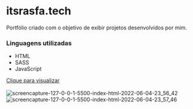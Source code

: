 # itsrasfa.tech
Portfólio criado com o objetivo de exibir projetos desenvolvidos por mim.


<h3>Linguagens utilizadas</h3>

<ul>
  <li>HTML</li>
  <li>SASS</li>
  <li>JavaScript</li>
</ul>

 <a href="https://itsrasfa.tech/">Clique para visualizar</a><br><br>
![screencapture-127-0-0-1-5500-index-html-2022-06-04-23_56_42](https://user-images.githubusercontent.com/97412434/172033026-32ab20e4-b006-496c-a26d-be7b411e3565.png)
<br>
![screencapture-127-0-0-1-5500-index-html-2022-06-04-23_57_46](https://user-images.githubusercontent.com/97412434/172033046-560603be-4fa4-4820-bd67-71215a0bbeb0.png)

